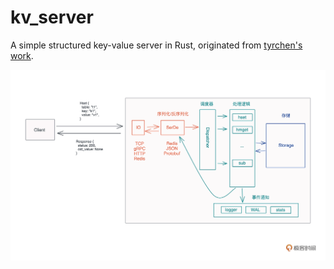 # kv_server
A simple structured key-value server in Rust, originated from [tyrchen's work](https://github.com/tyrchen/geektime-rust/tree/master/26_kv).

![server structure](./img/rfc793.webp)

